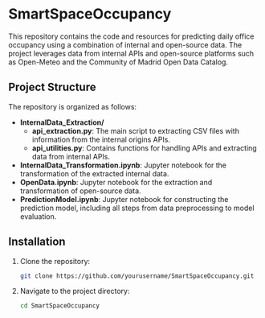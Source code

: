 # SmartSpaceOccupancy

This repository contains the code and resources for predicting daily office occupancy using a combination of internal and open-source data. 
The project leverages data from internal APIs and open-source platforms such as Open-Meteo and the Community of Madrid Open Data Catalog.

## Project Structure

The repository is organized as follows:
- **InternalData_Extraction/**
	- **api_extraction.py**: The main script to extracting CSV files with information from the internal origins APIs.
	- **api_utilities.py**: Contains functions for handling APIs and extracting data from internal APIs.
- **InternalData_Transformation.ipynb**: Jupyter notebook for the transformation of the extracted internal data.
- **OpenData.ipynb**: Jupyter notebook for the extraction and transformation of open-source data.
- **PredictionModel.ipynb**: Jupyter notebook for constructing the prediction model, including all steps from data preprocessing to model evaluation.

## Installation

1. Clone the repository:
    ```bash
    git clone https://github.com/yourusername/SmartSpaceOccupancy.git
    ```
2. Navigate to the project directory:
    ```bash
    cd SmartSpaceOccupancy
    ```
